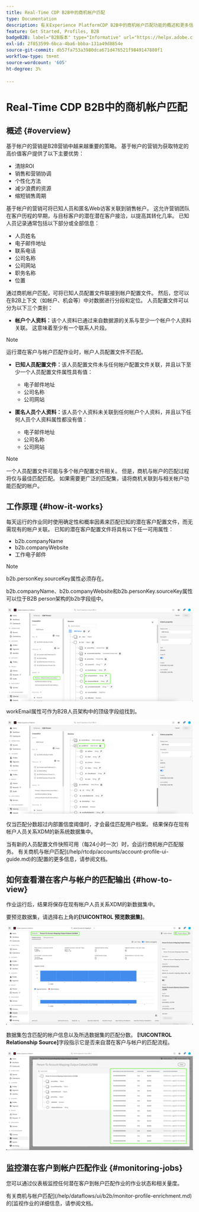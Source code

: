 ```yaml
---
title: Real-Time CDP B2B中的商机帐户匹配
type: Documentation
description: 有关Experience PlatformCDP B2B中的商机帐户匹配功能的概述和更多信息。
feature: Get Started, Profiles, B2B
badgeB2B: label="B2B版本" type="Informative" url="https://helpx.adobe.com/legal/product-descriptions/real-time-customer-data-platform-b2b-edition-prime-and-ultimate-packages.html newtab=true"
exl-id: 2f853599-6bca-4ba6-bbba-131a49d8854e
source-git-commit: db57fa753a3980dca671d476521f9849147880f1
workflow-type: tm+mt
source-wordcount: '605'
ht-degree: 3%

---
```


# Real-Time CDP B2B中的商机帐户匹配

## 概述 {#overview}

基于帐户的营销是B2B营销中越来越重要的策略。 基于帐户的营销为获取特定的高价值客户提供了以下主要优势：

- 清除ROI
- 销售和营销协调
- 个性化方法
- 减少浪费的资源
- 缩短销售周期

基于帐户的营销可将已知人员和匿名Web访客关联到销售帐户。 这允许营销团队在客户历程的早期，与目标客户的潜在潜在客户接洽，以提高其转化几率。 已知人员记录通常包括以下部分或全部信息：

- 人员姓名
- 电子邮件地址
- 联系电话
- 公司名称
- 公司网站
- 职务名称
- 位置

通过商机帐户匹配，可将已知人员配置文件联接到帐户配置文件。 然后，您可以在B2B上下文（如帐户、机会等）中对数据进行分段和定位。 人员配置文件可以分为以下三个类别：

- **帐户个人资料：**&#x200B;该个人资料已通过来自数据源的关系与至少一个帐户个人资料关联。 这意味着至少有一个联系人片段。

>[!NOTE]
>
> 运行潜在客户与帐户匹配作业时，帐户人员配置文件不匹配。

- **已知人员配置文件：**&#x200B;该人员配置文件未与任何帐户配置文件关联，并且以下至少一个人员配置文件属性具有值：

   - 电子邮件地址
   - 公司名称
   - 公司网站

- **匿名人员个人资料：**&#x200B;该人员个人资料未关联到任何帐户个人资料，并且以下任何人员个人资料属性都没有值：

   - 电子邮件地址
   - 公司名称
   - 公司网站

>[!NOTE]
>
> 一个人员配置文件可能与多个帐户配置文件相关。 但是，商机与帐户的匹配过程将仅与最佳匹配匹配。 如果需要更广泛的匹配集，请将商机关联到与相关帐户功能匹配的帐户。

## 工作原理 {#how-it-works}

每天运行的作业同时使用确定性和概率因素来匹配已知的潜在客户配置文件，而无需现有的帐户关联。 已知的潜在客户配置文件将具有以下任一可用属性：

- b2b.companyName
- b2b.companyWebsite
- 工作电子邮件

>[!NOTE]
>
> b2b.personKey.sourceKey属性必须存在。

b2b.companyName、b2b.companyWebsite和b2b.personKey.sourceKey属性可以位于B2B person架构的b2b字段组中。

![B2B人员架构显示属性](/help/rtcdp/accounts/images/b2b-person-schema.png)

workEmail属性可作为B2B人员架构中的顶级字段组找到。

![B2B人员架构显示workEmail](/help/rtcdp/accounts/images/b2b-person-workemail.png)

仅当匹配分数超过内部置信度阈值时，才会最佳匹配用户档案。 结果保存在现有帐户人员关系XDM的新系统数据集中。

当有新的人员配置文件快照可用（每24小时一次）时，会运行商机帐户匹配服务。 有关商机与帐户匹配](/help/rtcdp/accounts/account-profile-ui-guide.md)的[配置的更多信息，请参阅文档。

## 如何查看潜在客户与帐户的匹配输出 {#how-to-view}

作业运行后，结果将保存在现有帐户人员关系XDM的新数据集中。

要预览数据集，请选择右上角的&#x200B;**[!UICONTROL 预览数据集]**。

![新数据集](/help/rtcdp/accounts/images/b2b-dataset-output.png)

数据集包含匹配的帐户信息以及所选数据集的匹配分数。 **[!UICONTROL Relationship Source]**&#x200B;字段指示它是否来自潜在客户与帐户的匹配流程。

![预览数据集置信度分数和输出](/help/rtcdp/accounts/images/b2b-dataset-preview.png)

## 监控潜在客户到帐户匹配作业 {#monitoring-jobs}

您可以通过仪表板监控任何潜在客户到帐户匹配作业的作业状态和相关量度。

有关商机与帐户匹配](/help/dataflows/ui/b2b/monitor-profile-enrichment.md)的[监视作业的详细信息，请参阅文档。
